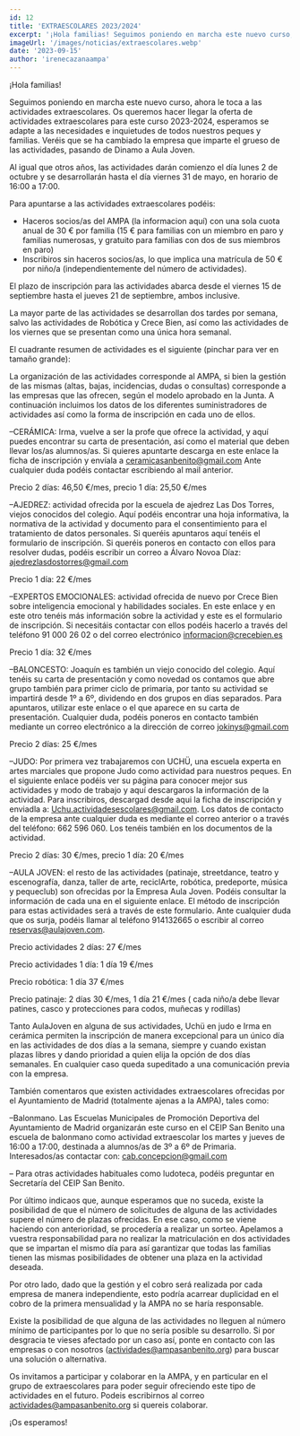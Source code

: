 ```yaml
---
id: 12
title: 'EXTRAESCOLARES 2023/2024'
excerpt: '¡Hola familias! Seguimos poniendo en marcha este nuevo curso, ahora le toca a las actividades extraescolares. Os queremos hacer llegar la oferta de actividades extraescolares para este curso 2023-2024, esperamos se adapte a las necesidades e inquietudes de todos nuestros peques y familias.'
imageUrl: '/images/noticias/extraescolares.webp'
date: '2023-09-15'
author: 'irenecazanaampa'
---
```


¡Hola familias!

Seguimos poniendo en marcha este nuevo curso, ahora le toca a las actividades extraescolares. Os queremos hacer llegar la oferta de actividades extraescolares para este curso 2023-2024, esperamos se adapte a las necesidades e inquietudes de todos nuestros peques y familias. Veréis que se ha cambiado la empresa que imparte el grueso de las actividades, pasando de Dinamo a Aula Joven. 

Al igual que otros años, las actividades darán comienzo el día lunes 2 de octubre y se desarrollarán hasta el día viernes 31 de mayo, en horario de 16:00 a 17:00. 

Para apuntarse a las actividades extraescolares podéis:

- Haceros socios/as del AMPA (la informacion aquí) con una sola cuota anual de 30 € por familia (15 € para familias con un miembro en paro y familias numerosas, y gratuito para familias con dos de sus miembros en paro)
- Inscribiros sin haceros socios/as, lo que implica una matrícula de 50 € por niño/a (independientemente del número de actividades).

El plazo de inscripción para las actividades abarca desde el viernes 15 de septiembre hasta el jueves 21 de septiembre, ambos inclusive.

La mayor parte de las actividades se desarrollan dos tardes por semana, salvo las actividades de Robótica y Crece Bien, así como las actividades de los viernes que se presentan como una única hora semanal.

El cuadrante resumen de actividades es el siguiente (pinchar para ver en tamaño grande):

La organización de las actividades corresponde al AMPA, si bien la gestión de las mismas (altas, bajas, incidencias, dudas o consultas) corresponde a las empresas que las ofrecen, según el modelo aprobado en la Junta. A continuación incluimos los datos de los diferentes suministradores de actividades así como la forma de inscripción en cada uno de ellos.

–CERÁMICA: Irma, vuelve a ser la profe que ofrece la actividad, y aquí puedes encontrar su carta de presentación, así como el material que deben llevar los/as alumnos/as. Si quieres apuntarte descarga en este enlace la ficha de inscripción y envíala a ceramicasanbenito@gmail.com Ante cualquier duda podéis contactar escribiendo al mail anterior.

Precio 2 días: 46,50 €/mes, precio 1 día: 25,50 €/mes

–AJEDREZ: actividad ofrecida por la escuela de ajedrez Las Dos Torres, viejos conocidos del colegio. Aquí podéis encontrar una hoja informativa, la normativa de la actividad y documento para el consentimiento para el tratamiento de datos personales. Si queréis apuntaros aquí tenéis el formulario de inscripción. Si queréis poneros en contacto con ellos para resolver dudas, podéis escribir un correo a Álvaro Novoa Díaz: ajedrezlasdostorres@gmail.com

Precio 1 día: 22 €/mes

–EXPERTOS EMOCIONALES: actividad ofrecida de nuevo por Crece Bien sobre inteligencia emocional y habilidades sociales. En este enlace y en este otro tenéis más información sobre la actividad y este es el formulario de inscripción. Si necesitáis contactar con ellos podéis hacerlo a través del teléfono 91 000 26 02 o del correo electrónico informacion@crecebien.es

Precio 1 día: 32 €/mes

–BALONCESTO: Joaquín es también  un viejo conocido del colegio. Aquí tenéis su carta de presentación y como novedad os contamos que abre grupo también para primer ciclo de primaria, por tanto su actividad se impartirá desde 1º a 6º, dividendo en dos grupos en días separados. Para apuntaros, utilizar este enlace o el que aparece en su carta de presentación. Cualquier duda, podéis poneros en contacto también mediante un correo electrónico a la dirección de correo jokinys@gmail.com 

Precio 2 días: 25 €/mes

–JUDO: Por primera vez trabajaremos con UCHÜ, una escuela experta en artes marciales que propone Judo como actividad para nuestros peques. En el siguiente enlace podéis ver su página para conocer mejor sus actividades y modo de trabajo y aquí descargaros la información de la actividad. Para inscribiros, descargad desde aqui la ficha de inscripción y enviadla a: Uchu.actividadesescolares@gmail.com. Los datos de contacto de la empresa ante cualquier duda es mediante el correo anterior o a través del teléfono: 662 596 060. Los tenéis también en los documentos de la actividad. 

Precio 2 días: 30 €/mes, precio 1 día: 20 €/mes

–AULA JOVEN: el resto de las actividades (patinaje, streetdance, teatro y escenografía, danza, taller de arte, reciclArte, robótica, predeporte, música y pequeclub) son ofrecidas por la Empresa Aula Joven. Podéis consultar la información de cada una en el siguiente enlace. El método de inscripción para estas actividades será a través de este formulario. Ante cualquier duda que os surja, podéis llamar al teléfono 914132665 o escribir al correo reservas@aulajoven.com. 

Precio actividades 2 días: 27 €/mes

Precio actividades 1 día: 1 día 19 €/mes

Precio robótica: 1 día 37  €/mes

Precio patinaje: 2 días 30 €/mes, 1 día 21 €/mes  ( cada niño/a debe llevar patines, casco y protecciones para codos, muñecas y rodillas)

Tanto AulaJoven en alguna de sus actividades, Uchü en judo e Irma en cerámica permiten la inscripción de manera excepcional para un único día en las actividades de dos días a la semana, siempre y cuando existan plazas libres y dando prioridad a quien elija la opción de dos días semanales. En cualquier caso queda supeditado a una comunicación previa con la empresa.

También comentaros que existen actividades extraescolares ofrecidas por el Ayuntamiento de Madrid (totalmente ajenas a la AMPA), tales como:

–Balonmano. Las Escuelas Municipales de Promoción Deportiva del Ayuntamiento de Madrid organizarán este curso en el CEIP San Benito una escuela de balonmano como actividad extraescolar los martes y jueves de 16:00 a 17:00, destinada a alumnos/as de 3º a 6º de Primaria. Interesados/as contactar con: cab.concepcion@gmail.com

– Para otras actividades habituales como ludoteca, podéis preguntar en Secretaría del CEIP San Benito.

Por último indicaos que, aunque esperamos que no suceda, existe la posibilidad de que el número de solicitudes de alguna de las actividades supere el número de plazas ofrecidas. En ese caso, como se viene haciendo con anterioridad, se procedería a realizar un sorteo. Apelamos a vuestra responsabilidad para no realizar la matriculación en dos actividades que se impartan el mismo día para así garantizar que todas las familias tienen las mismas posibilidades de obtener una plaza en la actividad deseada. 

Por otro lado, dado que la gestión y el cobro será realizada por cada empresa de manera independiente, esto podría acarrear duplicidad en el cobro de la primera mensualidad y la AMPA no se haría responsable. 

Existe la posibilidad de que alguna de las actividades no lleguen al número mínimo de participantes por lo que no sería posible su desarrollo. Si por desgracia te vieses afectado por un caso así, ponte en contacto con las empresas o con nosotros (actividades@ampasanbenito.org) para buscar una solución o alternativa.

Os invitamos a participar y colaborar en la AMPA, y en particular en el grupo de extraescolares para poder seguir ofreciendo este tipo de actividades en el futuro. Podeis escribirnos al correo actividades@ampasanbenito.org si quereis colaborar.

¡Os esperamos!